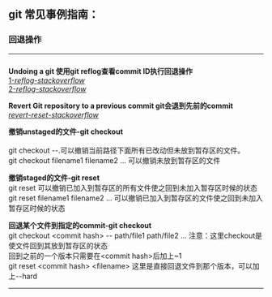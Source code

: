 ## git 常见事例指南：

### 回退操作

---

#####
**Undoing a git 使用git reflog查看commit ID执行回退操作**<br>
[1-_reflog_-_stackoverflow_](https://stackoverflow.com/questions/134882/undoing-a-git-rebase)<br>
[2-_reflog_-_stackoverflow_](https://stackoverflow.com/questions/2510276/undoing-git-reset)

**Revert Git repository to a previous commit git会退到先前的commit**<br>
[ _revert_-_reset_-_stackoverflow_](https://stackoverflow.com/questions/4114095/how-to-revert-git-repository-to-a-previous-commit)

**撤销unstaged的文件-git checkout**<br> 	
	git checkout --.可以撤销当前路径下面所有已改动但未放到暂存区的文件。<br>
	git checkout filename1 filename2 ... 可以撤销未放到暂存区的文件<br>

**撤销staged的文件-git reset**<br>
git reset	可以撤销已加入到暂存区的所有文件使之回到未加入暂存区时候的状态<br>
git reset filename1 filename2 ... 可以撤销已加入到暂存区的文件使之回到未加入暂存区时候的状态

**回退某个文件到指定的commit-git checkout**<br>
git checkout <commit hash\> -- path/file1  path/file2 ...
注意：这里checkout是使文件回到其放到暂存区的状态<br>回到之前的一个版本只需要在<commit hash\>后加上~1<br>
git reset <commit hash\> <filename\>
这里是直接回退文件到那个版本，可以加上--hard

---
